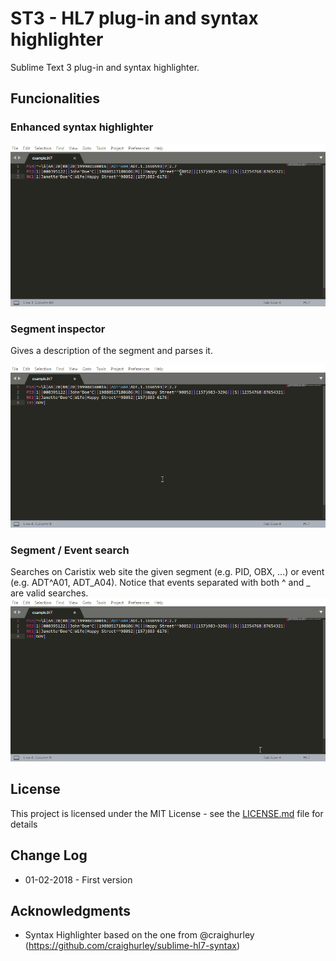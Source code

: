 # ST3 - HL7 plug-in and syntax highlighter

Sublime Text 3 plug-in and syntax highlighter.

## Funcionalities


### Enhanced syntax highlighter
![Syntax Highlighter Image](misc/syntaxhighlighter.gif)


### Segment inspector
Gives a description of the segment and parses it.

![Segment Inspector Image](misc/segmentinspector.gif)


### Segment / Event search
Searches on Caristix web site the given segment (e.g. PID, OBX, ...) or event (e.g. ADT^A01, ADT_A04). Notice that events separated with both ^ and _ are valid searches.
![Segment Event Searcher Image](misc/segmenteventsearcher.gif)


## License

This project is licensed under the MIT License - see the [LICENSE.md](LICENSE.md) file for details


## Change Log

* 01-02-2018 - First version


## Acknowledgments

* Syntax Highlighter based on the one from @craighurley (https://github.com/craighurley/sublime-hl7-syntax)

